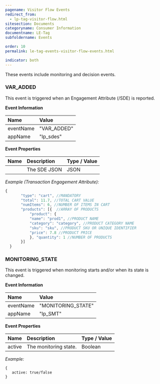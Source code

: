 ```yaml
---
pagename: Visitor Flow Events
redirect_from:
  - lp-tag-visitor-flow.html
sitesection: Documents
categoryname: Consumer Information
documentname: LE-Tag
subfoldername: Events

order: 10
permalink: le-tag-events-visitor-flow-events.html

indicator: both
---
```

These events include monitoring and decision events.

### VAR_ADDED

This event is triggered when an Engagement Attribute (/SDE) is reported.

**Event Information**

| Name | Value |
| :---| :--- |
| eventName | "VAR_ADDED" |
| appName | "lp_sdes" |

**Event Properties**

| Name | Description | Type / Value |
| :--- | :--- | :--- |
| | The SDE JSON | JSON |

*Example (Transaction Engagement Attribute):*

```javascript
{
       "type": "cart", //MANDATORY
       "total": 11.7, //TOTAL CART VALUE
       "numItems": 6, //NUMBER OF ITEMS IN CART
       "products": [{  //ARRAY OF PRODUCTS
           "product": {
           "name": "prod1", //PRODUCT NAME
           "category": "category", //PRODUCT CATEGORY NAME
           "sku": "sku", //PRODUCT SKU OR UNIQUE IDENTIFIER
           "price": 7.8 //PRODUCT PRICE
           }, "quantity": 1 //NUMBER OF PRODUCTS
       }]
  }
```

### MONITORING_STATE

This event is triggered when monitoring starts and/or when its state is changed.

**Event Information**

| Name | Value |
| :---| :--- |
| eventName | "MONITORING_STATE" |
| appName | "lp_SMT" |

**Event Properties**

| Name | Description | Type / Value |
| :--- | :--- | :--- |
| active | The monitoring state. | Boolean |

*Example:*

    {
       active: true/false
    }